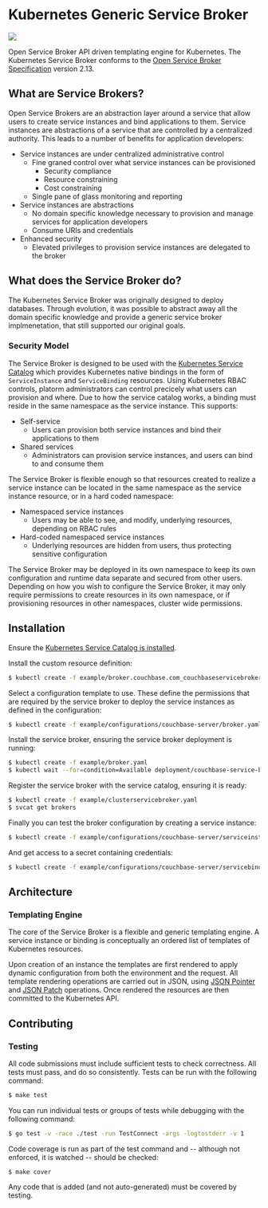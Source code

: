 # Kubernetes Generic Service Broker

![](https://github.com/spjmurray/service-broker/workflows/Build%20and%20Test/badge.svg)

Open Service Broker API driven templating engine for Kubernetes.
The Kubernetes Service Broker conforms to the [Open Service Broker Specification](https://github.com/openservicebrokerapi/servicebroker/blob/v2.13/spec.md) version 2.13.

## What are Service Brokers?

Open Service Brokers are an abstraction layer around a service that allow users to create service instances and bind applications to them.
Service instances are abstractions of a service that are controlled by a centralized authority.
This leads to a number of benefits for application developers:

* Service instances are under centralized administrative control
  * Fine graned control over what service instances can be provisioned
    * Security compliance
    * Resource constraining
    * Cost constraining
  * Single pane of glass monitoring and reporting
* Service instances are abstractions
  * No domain specific knowledge necessary to provision and manage services for application developers
  * Consume URIs and credentials
* Enhanced security
  * Elevated privileges to provision service instances are delegated to the broker

## What does the Service Broker do?

The Kubernetes Service Broker was originally designed to deploy databases.
Through evolution, it was possible to abstract away all the domain specific knowledge and provide a generic service broker implmenetation, that still supported our original goals.

### Security Model

The Service Broker is designed to be used with the [Kubernetes Service Catalog](https://kubernetes.io/docs/concepts/extend-kubernetes/service-catalog/) which provides Kubernetes native bindings in the form of `ServiceInstance` and `ServiceBinding` resources.
Using Kubernetes RBAC controls, platorm administrators can control precicely what users can provision and where.
Due to how the service catalog works, a binding must reside in the same namespace as the service instance.
This supports:

* Self-service
  * Users can provision both service instances and bind their applications to them
* Shared services
  * Administrators can provision service instances, and users can bind to and consume them 

The Service Broker is flexible enough so that resources created to realize a service instance can be located in the same namespace as the service instance resource, or in a hard coded namespace:

* Namespaced service instances
  * Users may be able to see, and modify, underlying resources, depending on RBAC rules
* Hard-coded namespaced service instances
  * Underlying resources are hidden from users, thus protecting sensitive configuration

The Service Broker may be deployed in its own namespace to keep its own configuration and runtime data separate and secured from other users.
Depending on how you wish to configure the Service Broker, it may only require permissions to create resources in its own namespace, or if provisioning resources in other namespaces, cluster wide permissions.

## Installation

Ensure the [Kubernetes Service Catalog is installed](https://svc-cat.io/docs/install/).

Install the custom resource definition:

```bash
$ kubectl create -f example/broker.couchbase.com_couchbaseservicebrokerconfigs.yaml
```

Select a configuration template to use.
These define the permissions that are required by the service broker to deploy the service instances as defined in the configuration:

```bash
$ kubectl create -f example/configurations/couchbase-server/broker.yaml
```

Install the service broker, ensuring the service broker deployment is running:

```bash
$ kubectl create -f example/broker.yaml
$ kubectl wait --for=condition=Available deployment/couchbase-service-broker
```

Register the service broker with the service catalog, ensuring it is ready:

```bash
$ kubectl create -f example/clusterservicebroker.yaml
$ svcat get brokers
```

Finally you can test the broker configuration by creating a service instance:

```bash
$ kubectl create -f example/configurations/couchbase-server/serviceinstance.yaml
```

And get access to a secret containing credentials:

```bash
$ kubectl create -f example/configurations/couchbase-server/servicebinding.yaml
```

## Architecture

### Templating Engine

The core of the Service Broker is a flexible and generic templating engine.
A service instance or binding is conceptually an ordered list of templates of Kubernetes resources.

Upon creation of an instance the templates are first rendered to apply dynamic configuration from both the environment and the request.
All template rendering operations are carried out in JSON, using [JSON Pointer](https://tools.ietf.org/html/rfc6902) and [JSON Patch](https://tools.ietf.org/html/rfc6902) operations.
Once rendered the resources are then committed to the Kubernetes API.

## Contributing

### Testing

All code submissions must include sufficient tests to check correctness.
All tests must pass, and do so consistently.
Tests can be run with the following command:

```bash
$ make test
```

You can run individual tests or groups of tests while debugging with the following command:

```bash
$ go test -v -race ./test -run TestConnect -args -logtostderr -v 1
```

Code coverage is run as part of the test command and -- although not enforced, it is watched -- should be checked:

```bask
$ make cover
```

Any code that is added (and not auto-generated) must be covered by testing.
